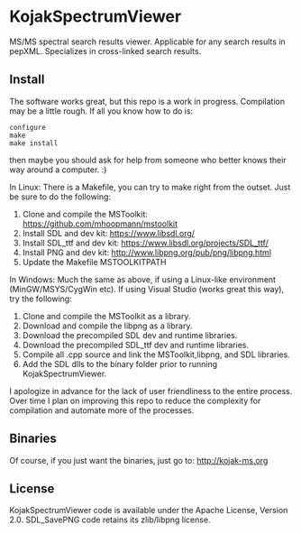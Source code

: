 # KojakSpectrumViewer
MS/MS spectral search results viewer. Applicable for any search results in pepXML. Specializes in cross-linked search results.

## Install

The software works great, but this repo is a work in progress. Compilation may be a little rough. If all you know how to do is: 
```
configure
make
make install
```
then maybe you should ask for help from someone who better knows their way around a computer. :)

In Linux: There is a Makefile, you can try to make right from the outset. Just be sure to do the following:

1. Clone and compile the MSToolkit: https://github.com/mhoopmann/mstoolkit
2. Install SDL and dev kit: https://www.libsdl.org/
3. Install SDL_ttf and dev kit: https://www.libsdl.org/projects/SDL_ttf/
4. Install PNG and dev kit: http://www.libpng.org/pub/png/libpng.html
5. Update the Makefile MSTOOLKITPATH

In Windows: Much the same as above, if using a Linux-like environment (MinGW/MSYS/CygWin etc). 
If using Visual Studio (works great this way), try the following:

1. Clone and compile the MSToolkit as a library.
2. Download and compile the libpng as a library.
3. Download the precompiled SDL dev and runtime libraries.
4. Download the precompiled SDL_ttf dev and runtime libraries.
5. Compile all .cpp source and link the MSToolkit,libpng, and SDL libraries.
6. Add the SDL dlls to the binary folder prior to running KojakSpectrumViewer.

I apologize in advance for the lack of user friendliness to the entire process. 
Over time I plan on improving this repo to reduce the complexity for compilation and automate
more of the processes.

## Binaries

Of course, if you just want the binaries, just go to: http://kojak-ms.org

## License

KojakSpectrumViewer code is available under the Apache License, Version 2.0. SDL_SavePNG code retains its zlib/libpng license.
